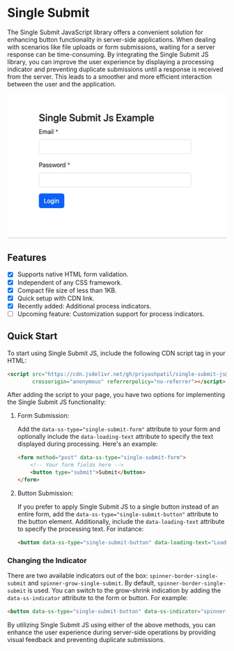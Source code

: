# Single Submit

The Single Submit JavaScript library offers a convenient solution for enhancing button functionality in server-side
applications. When dealing with scenarios like file uploads or form submissions, waiting for a server response can be
time-consuming. By integrating the Single Submit JS library, you can improve the user experience by displaying a
processing indicator and preventing duplicate submissions until a response is received from the server. This leads to a
smoother and more efficient interaction between the user and the application.

<p align="center">
  <img src="marketing/single-submit.gif" alt="Single Submit Example">
</p>

## Features

- [x] Supports native HTML form validation.
- [x] Independent of any CSS framework.
- [x] Compact file size of less than 1KB.
- [x] Quick setup with CDN link.
- [x] Recently added: Additional process indicators.
- [ ] Upcoming feature: Customization support for process indicators.

## Quick Start

To start using Single Submit JS, include the following CDN script tag in your HTML:

```html
<script src="https://cdn.jsdelivr.net/gh/priyashpatil/single-submit-js@1.0.0/dist/single-submit.min.js"
        crossorigin="anonymous" referrerpolicy="no-referrer"></script>
```

After adding the script to your page, you have two options for implementing the Single Submit JS functionality:

1. Form Submission:

   Add the `data-ss-type="single-submit-form"` attribute to your form and optionally include the `data-loading-text`
   attribute to specify the text displayed during processing. Here's an example:

   ```html
   <form method="post" data-ss-type="single-submit-form">
       <!-- Your form fields here -->
       <button type="submit">Submit</button>
   </form>
   ```

2. Button Submission:

   If you prefer to apply Single Submit JS to a single button instead of an entire form, add
   the `data-ss-type="single-submit-button"` attribute to the button element. Additionally, include
   the `data-loading-text` attribute to specify the processing text. For instance:

   ```html
   <button data-ss-type="single-submit-button" data-loading-text="Loading...">Click Me</button>
   ```

### Changing the Indicator

There are two available indicators out of the box: `spinner-border-single-submit` and `spinner-grow-single-submit`. By
default, `spinner-border-single-submit` is used. You can switch to the grow-shrink indication by adding
the `data-ss-indicator` attribute to the form or button. For example:

```html
<button data-ss-type="single-submit-button" data-ss-indicator="spinner-grow-single-submit">Click Me</button>
```

By utilizing Single Submit JS using either of the above methods, you can enhance the user experience during server-side
operations by providing visual feedback and preventing duplicate submissions.